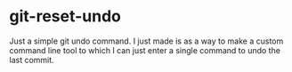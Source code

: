 # git-reset-undo

Just a simple git undo command. I just made is as a way to make a custom command line tool to which I can just enter a single command to undo the last commit.